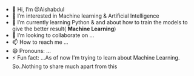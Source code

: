 - 👋 Hi, I’m @Aishabdul
- 👀 I’m interested in Machine learning & Artificial Intelligence
- 🌱 I’m currently learning Python & and about how to train the models to give the better result( **Machine Learning**)
- 💞️ I’m looking to collaborate on ...
- 📫 How to reach me ...
- 😄 Pronouns: ...
- ⚡ Fun fact: ...As of now I'm trying to learn about Machine Learning. So..Nothing to share much apart from this

<!---
Aishabdul/Aishabdul is a ✨ special ✨ repository because its `README.md` (this file) appears on your GitHub profile.
You can click the Preview link to take a look at your changes.
--->
